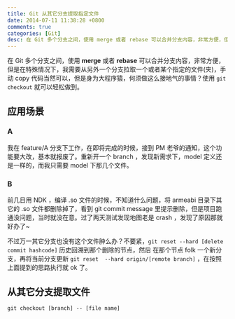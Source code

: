 ```yaml
---
title: Git 从其它分支提取指定文件
date: 2014-07-11 11:38:28 +0800
comments: true
categories: [Git]
desc: 在 Git 多个分支之间，使用 merge 或者 rebase 可以合并分支内容，非常方便，但是在特殊情况下，我需要从另外一个分支拉取一个或者某个指定的文件(夹)，手动 copy 代码当然可以，但是身为大程序猿，何须做这么接地气的事情？使用 git checkout 就可以轻松做到。
---
```


在 Git 多个分支之间，使用 **merge** 或者 **rebase** 可以合并分支内容，非常方便，但是在特殊情况下，我需要从另外一个分支拉取一个或者某个指定的文件(夹)，手动 copy 代码当然可以，但是身为大程序猿，何须做这么接地气的事情？使用 ``git checkout`` 就可以轻松做到。

## 应用场景

### A

我在 feature/A 分支下工作，在即将完成的时候，接到 PM 老爷的通知，这个功能要大改，基本就报废了。重新开一个 branch ，发现新需求下，model 定义还是一样的，而我只需要 model 下那几个文件。

### B

前几日用 NDK ，编译 .so 文件的时候，不知道什么问题，将 armeabi 目录下其它的 .so 文件都删除掉了，看到 git commit message 里提示删除，但是项目跑通没问题，当时就没在意。过了两天测试发现地图老是 crash ，发现了原因那就好办了~

不过万一其它分支也没有这个文件肿么办？不要紧，``git reset --hard [delete commit hashcode]`` 历史回溯到那个删除的节点，然后 在那个节点 folk 一个新分支，再将当前分支更新 ``git reset  --hard origin/[remote branch]`` ，在按照上面提到的思路执行就 ok 了。

## 从其它分支提取文件

```
git checkout [branch] -- [file name]
```